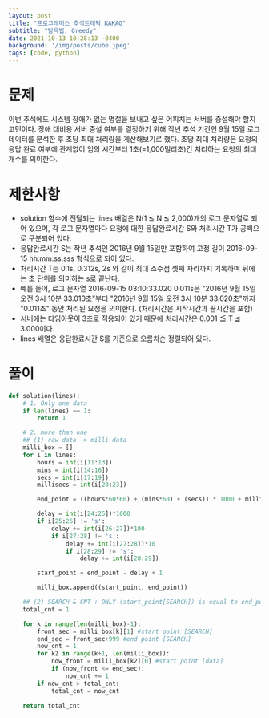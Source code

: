 ```yaml
---
layout: post
title: "프로그래머스 추석트래픽 KAKAO"
subtitle: "탐욕법, Greedy"
date: 2021-10-13 10:28:13 -0400
background: '/img/posts/cube.jpeg'
tags: [code, python]
---
```

# 문제
이번 추석에도 시스템 장애가 없는 명절을 보내고 싶은 어피치는 서버를 증설해야 할지 고민이다. 장애 대비용 서버 증설 여부를 결정하기 위해 작년 추석 기간인 9월 15일 로그 데이터를 분석한 후 초당 최대 처리량을 계산해보기로 했다. 초당 최대 처리량은 요청의 응답 완료 여부에 관계없이 임의 시간부터 1초(=1,000밀리초)간 처리하는 요청의 최대 개수를 의미한다.

# 제한사항
* solution 함수에 전달되는 lines 배열은 N(1 ≦ N ≦ 2,000)개의 로그 문자열로 되어 있으며, 각 로그 문자열마다 요청에 대한 응답완료시간 S와 처리시간 T가 공백으로 구분되어 있다.
* 응답완료시간 S는 작년 추석인 2016년 9월 15일만 포함하여 고정 길이 2016-09-15 hh:mm:ss.sss 형식으로 되어 있다.
* 처리시간 T는 0.1s, 0.312s, 2s 와 같이 최대 소수점 셋째 자리까지 기록하며 뒤에는 초 단위를 의미하는 s로 끝난다.
* 예를 들어, 로그 문자열 2016-09-15 03:10:33.020 0.011s은 "2016년 9월 15일 오전 3시 10분 33.010초"부터 "2016년 9월 15일 오전 3시 10분 33.020초"까지 "0.011초" 동안 처리된 요청을 의미한다. (처리시간은 시작시간과 끝시간을 포함)
* 서버에는 타임아웃이 3초로 적용되어 있기 때문에 처리시간은 0.001 ≦ T ≦ 3.000이다.
* lines 배열은 응답완료시간 S를 기준으로 오름차순 정렬되어 있다. 


# 풀이

``` python
def solution(lines):
    # 1. Only one data
    if len(lines) == 1:
        return 1

    # 2. more than one
    ## (1) raw data -> milli data
    milli_box = []
    for i in lines:
        hours = int(i[11:13])
        mins = int(i[14:16])
        secs = int(i[17:19])
        millisecs = int(i[20:23])

        end_point = ((hours*60*60) + (mins*60) + (secs)) * 1000 + millisecs

        delay = int(i[24:25])*1000
        if i[25:26] != 's':
            delay += int(i[26:27])*100
            if i[27:28] != 's':
                delay += int(i[27:28])*10
                if i[28:29] != 's':
                    delay += int(i[28:29])

        start_point = end_point - delay + 1

        milli_box.append((start_point, end_point))

    ## (2) SEARCH & CNT : ONLY (start_point[SEARCH]) is equal to end_point of the data
    total_cnt = 1

    for k in range(len(milli_box)-1):
        front_sec = milli_box[k][1] #start point [SEARCH]
        end_sec = front_sec+999 #end point [SEARCH]
        now_cnt = 1
        for k2 in range(k+1, len(milli_box)):
            now_front = milli_box[k2][0] #start point [data] 
            if (now_front <= end_sec):
                now_cnt += 1
        if now_cnt > total_cnt:
            total_cnt = now_cnt

    return total_cnt
```
